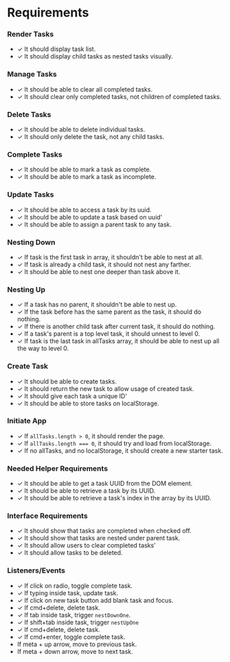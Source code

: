 # Requirements

### Render Tasks
- ✓ It should display task list.
- ✓ It should display child tasks as nested tasks visually.
### Manage Tasks
- ✓ It should be able to clear all completed tasks.
- ✓ It should clear only completed tasks, not children of completed tasks.

### Delete Tasks
- ✓ It should be able to delete individual tasks.
- ✓ It should only delete the task, not any child tasks.

### Complete Tasks
- ✓ It should be able to mark a task as complete.
- ✓ It should be able to mark a task as incomplete.

### Update Tasks
- ✓ It should be able to access a task by its uuid.
- ✓ It should be able to update a task based on uuid'
- ✓ It should be able to assign a parent task to any task.

### Nesting Down
- ✓ If task is the first task in array, it shouldn\'t be able to nest at all.
- ✓ If task is already a child task, it should not nest any farther.
- ✓ It should be able to nest one deeper than task above it.

### Nesting Up
- ✓ If a task has no parent, it shouldn\'t be able to nest up.
- ✓ If the task before has the same parent as the task, it should do nothing.
- ✓ If there is another child task after current task, it should do nothing.
- ✓ If a task\'s parent is a top level task, it should unnest to level 0.
- ✓ If task is the last task in allTasks array, it should be able to nest up all the way to level 0.

### Create Task
- ✓ It should be able to create tasks.
- ✓ It should return the new task to allow usage of created task.
- ✓ It should give each task a unique ID'
- ✓ It should be able to store tasks on localStorage.

### Initiate App
- ✓ If `allTasks.length > 0`, it should render the page.
- ✓ If `allTasks.length === 0`, it should try and load from localStorage.
- ✓ If no allTasks, and no localStorage, it should create a new starter task.

### Needed Helper Requirements
- ✓ It should be able to get a task UUID from the DOM element.
- ✓ It should be able to retrieve a task by its UUID.
- ✓ It should be able to retrieve a task\'s index in the array by its UUID.

### Interface Requirements
- ✓ It should show that tasks are completed when checked off.
- ✓ It should show that tasks are nested under parent task.
- ✓ It should allow users to clear completed tasks'
- ✓ It should allow tasks to be deleted.

### Listeners/Events
- ✓ If click on radio, toggle complete task.
- ✓ If typing inside task, update task.
- ✓ If click on new task button add blank task and focus.
- ✓ If cmd+delete, delete task.
- ✓ If tab inside task, trigger `nestDownOne`.
- ✓ If shift+tab inside task, trigger `nestUpOne`
- ✓ If cmd+delete, delete task.
- ✓ If cmd+enter, toggle complete task.
- If meta + up arrow, move to previous task. 
- If meta + down arrow, move to next task. 